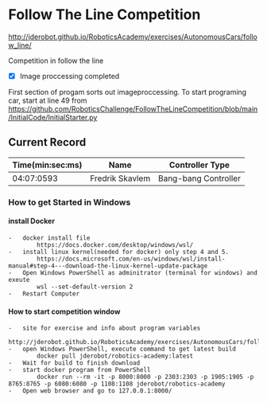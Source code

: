 # Follow The Line Competition
http://jderobot.github.io/RoboticsAcademy/exercises/AutonomousCars/follow_line/

Competition in follow the line 
- [x] Image proccessing completed 

First section of progam sorts out imageproccessing.
To start programing car, start at line 49 from https://github.com/RoboticsChallenge/FollowTheLineCompetition/blob/main/InitialCode/InitialStarter.py

## Current Record
| Time(min:sec:ms)| Name | Controller Type |  
|-----------------|---------------|-----------------|
| 04:07:0593 | Fredrik Skavlem | Bang-bang Controller |
    
### How to get Started in Windows
#### install Docker
    -   docker install file
            https://docs.docker.com/desktop/windows/wsl/
    -   install linux kernel(needed for docker) only step 4 and 5.
            https://docs.microsoft.com/en-us/windows/wsl/install-manual#step-4---download-the-linux-kernel-update-package
    -   Open Windows PowerShell as adminitrator (terminal for windows) and exeute
            wsl --set-default-version 2
    -   Restart Computer
#### How to start competition window
    -   site for exercise and info about program variables
        http://jderobot.github.io/RoboticsAcademy/exercises/AutonomousCars/follow_line/
    -   open Windows PowerShell, execute command to get latest build
            docker pull jderobot/robotics-academy:latest
    -   Wait for build to finish download
    -   start docker program from PowerShell
            docker run --rm -it -p 8000:8000 -p 2303:2303 -p 1905:1905 -p 8765:8765 -p 6080:6080 -p 1108:1108 jderobot/robotics-academy
    -   Open web browser and go to 127.0.0.1:8000/
